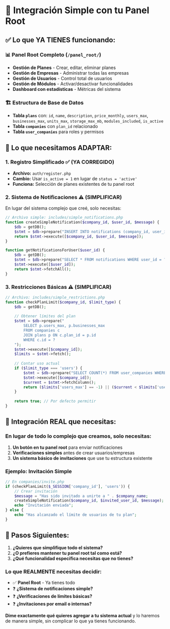 # 🎯 Integración Simple con tu Panel Root

## ✅ Lo que YA TIENES funcionando:

### 📊 Panel Root Completo (`/panel_root/`)
- **Gestión de Planes** - Crear, editar, eliminar planes
- **Gestión de Empresas** - Administrar todas las empresas
- **Gestión de Usuarios** - Control total de usuarios
- **Gestión de Módulos** - Activar/desactivar funcionalidades
- **Dashboard con estadísticas** - Métricas del sistema

### 🏗️ Estructura de Base de Datos
- **Tabla `plans`** con: `id`, `name`, `description`, `price_monthly`, `users_max`, `businesses_max`, `units_max`, `storage_max_mb`, `modules_included`, `is_active`
- **Tabla `companies`** con `plan_id` relacionado
- **Tabla `user_companies`** para roles y permisos

## 🔧 Lo que necesitamos ADAPTAR:

### 1. **Registro Simplificado** ✅ (YA CORREGIDO)
- **Archivo:** `auth/register.php` 
- **Cambio:** Usar `is_active = 1` en lugar de `status = 'active'`
- **Funciona:** Selección de planes existentes de tu panel root

### 2. **Sistema de Notificaciones** ⚠️ (SIMPLIFICAR)
En lugar del sistema complejo que creé, solo necesitas:

```php
// Archivo simple: includes/simple_notifications.php
function createSimpleNotification($company_id, $user_id, $message) {
    $db = getDB();
    $stmt = $db->prepare("INSERT INTO notifications (company_id, user_id, message, created_at) VALUES (?, ?, ?, NOW())");
    return $stmt->execute([$company_id, $user_id, $message]);
}

function getNotificationsForUser($user_id) {
    $db = getDB();
    $stmt = $db->prepare("SELECT * FROM notifications WHERE user_id = ? ORDER BY created_at DESC LIMIT 20");
    $stmt->execute([$user_id]);
    return $stmt->fetchAll();
}
```

### 3. **Restricciones Básicas** ⚠️ (SIMPLIFICAR)
```php
// Archivo: includes/simple_restrictions.php
function checkPlanLimit($company_id, $limit_type) {
    $db = getDB();
    
    // Obtener límites del plan
    $stmt = $db->prepare("
        SELECT p.users_max, p.businesses_max 
        FROM companies c 
        JOIN plans p ON c.plan_id = p.id 
        WHERE c.id = ?
    ");
    $stmt->execute([$company_id]);
    $limits = $stmt->fetch();
    
    // Contar uso actual
    if ($limit_type === 'users') {
        $stmt = $db->prepare("SELECT COUNT(*) FROM user_companies WHERE company_id = ?");
        $stmt->execute([$company_id]);
        $current = $stmt->fetchColumn();
        return ($limits['users_max'] == -1) || ($current < $limits['users_max']);
    }
    
    return true; // Por defecto permitir
}
```

## 🎯 **Integración REAL que necesitas:**

### En lugar de todo lo complejo que creamos, solo necesitas:

1. **Un botón en tu panel root** para enviar notificaciones
2. **Verificaciones simples** antes de crear usuarios/empresas
3. **Un sistema básico de invitaciones** que use tu estructura existente

### **Ejemplo: Invitación Simple**

```php
// En companies/invite.php
if (checkPlanLimit($_SESSION['company_id'], 'users')) {
    // Crear invitación
    $message = "Has sido invitado a unirte a " . $company_name;
    createSimpleNotification($company_id, $invited_user_id, $message);
    echo "Invitación enviada";
} else {
    echo "Has alcanzado el límite de usuarios de tu plan";
}
```

## 🚀 **Pasos Siguientes:**

1. **¿Quieres que simplifique todo el sistema?**
2. **¿O prefieres mantener tu panel root tal como está?**
3. **¿Qué funcionalidad específica necesitas que no tienes?**

### **Lo que REALMENTE necesitas decidir:**
- ✅ **Panel Root** - Ya tienes todo
- ❓ **¿Sistema de notificaciones simple?**
- ❓ **¿Verificaciones de límites básicas?**
- ❓ **¿Invitaciones por email o internas?**

**Dime exactamente qué quieres agregar a tu sistema actual** y lo haremos de manera simple, sin complicar lo que ya tienes funcionando.

